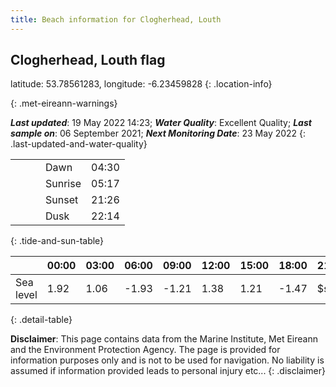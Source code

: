 ```yaml
---
title: Beach information for Clogherhead, Louth
---
```

## Clogherhead, Louth <span class="material-icons blue-flag" alt="This a Blue Flag beach">flag</span>

latitude: 53.78561283, longitude: -6.23459828
{: .location-info}


{: .met-eireann-warnings}

___Last updated___: 19 May 2022 14:23; ___Water Quality___: Excellent Quality;
___Last sample on___: 06 September 2021; ___Next Monitoring Date___: 23 May 2022
{: .last-updated-and-water-quality}

|   |   |   |   |   |
|---|---|---|---|---|
|   |   |   | Dawn  | 04:30 |
|   |   |   | Sunrise  | 05:17 |
|   |   |   | Sunset  | 21:26 |
|   |   |   | Dusk  | 22:14 |
{: .tide-and-sun-table}

<div></div>

| | 00:00 | 03:00 | 06:00 | 09:00 | 12:00 | 15:00 | 18:00 | 21:00 |
|---|---|---|---|---|---|---|---|---|
| Sea level | 1.92 | 1.06 | -1.93 | -1.21| 1.38 | 1.21 | -1.47 | $sl21 |
{: .detail-table}

__Disclaimer__: This page contains data from the Marine Institute,
Met Eireann and the Environment Protection Agency. The page is provided for
information purposes only and is not to be used for navigation. No liability
is assumed if information provided leads to personal injury etc...
{: .disclaimer}